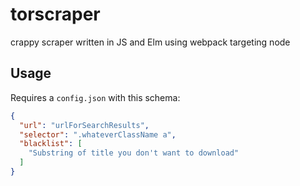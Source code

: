 torscraper
==========

crappy scraper written in JS and Elm using webpack targeting node

## Usage

Requires a `config.json` with this schema:

```json
{
  "url": "urlForSearchResults",
  "selector": ".whateverClassName a",
  "blacklist": [
    "Substring of title you don't want to download"
  ]
}
```
